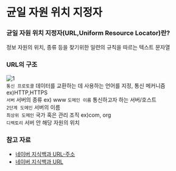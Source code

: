 # 균일 자원 위치 지정자

### 균일 자원 위치 지정자(URL,Uniform Resource Locator)란?
정보 자원의 위치, 종류 등을 찾기위한 일련의 규칙을 따르는 텍스트 문자열

### URL의 구조
![1](https://dbscthumb-phinf.pstatic.net/1592_000_3/20130422115846610_L0GW21ECF.jpg/z1_1449_i1.jpg?type=ori_1&wm=Y)  
`통신 프로토콜` 데이터를 교환하는 데 사용하는 언어를 지정, 통신 메커니즘 ex)HTTP,HTTPS  
`서버` 서버의 종류 ex) www
`도메인 이름` 통신하고자 하는 서버/호스트  
`2단계 도메인` 서버의 이름  
`최상위 도메인` 국가 혹은 관리 조직 ex)com, org  
`디렉토리` 서버 안 해당 자원의 위치  
  
### 참고 자료
- [네이버 지식백과 URL-주소](https://terms.naver.com/entry.naver?docId=1835058&cid=49067&categoryId=49067)
- [네이버 지식백과 URL](https://terms.naver.com/entry.naver?docId=3571733&cid=59088&categoryId=59096)
